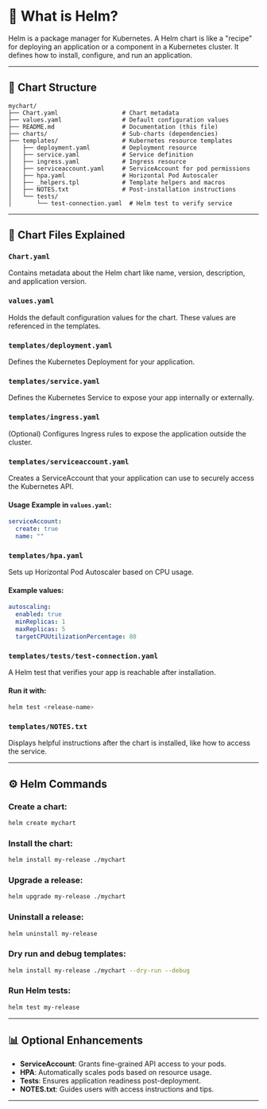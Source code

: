 # 🧠 What is Helm?

Helm is a package manager for Kubernetes. A Helm chart is like a "recipe" for deploying an application or a component in a Kubernetes cluster. It defines how to install, configure, and run an application.

---

## 📁 Chart Structure

```
mychart/
├── Chart.yaml                  # Chart metadata
├── values.yaml                 # Default configuration values
├── README.md                   # Documentation (this file)
├── charts/                     # Sub-charts (dependencies)
├── templates/                  # Kubernetes resource templates
│   ├── deployment.yaml         # Deployment resource
│   ├── service.yaml            # Service definition
│   ├── ingress.yaml            # Ingress resource
│   ├── serviceaccount.yaml     # ServiceAccount for pod permissions
│   ├── hpa.yaml                # Horizontal Pod Autoscaler
│   ├── _helpers.tpl            # Template helpers and macros
│   ├── NOTES.txt               # Post-installation instructions
│   └── tests/
│       └── test-connection.yaml  # Helm test to verify service
```

---

## 📓 Chart Files Explained

### `Chart.yaml`

Contains metadata about the Helm chart like name, version, description, and application version.

### `values.yaml`

Holds the default configuration values for the chart. These values are referenced in the templates.

### `templates/deployment.yaml`

Defines the Kubernetes Deployment for your application.

### `templates/service.yaml`

Defines the Kubernetes Service to expose your app internally or externally.

### `templates/ingress.yaml`

(Optional) Configures Ingress rules to expose the application outside the cluster.

### `templates/serviceaccount.yaml`

Creates a ServiceAccount that your application can use to securely access the Kubernetes API.

#### Usage Example in `values.yaml`:

```yaml
serviceAccount:
  create: true
  name: ""
```

### `templates/hpa.yaml`

Sets up Horizontal Pod Autoscaler based on CPU usage.

#### Example values:

```yaml
autoscaling:
  enabled: true
  minReplicas: 1
  maxReplicas: 5
  targetCPUUtilizationPercentage: 80
```

### `templates/tests/test-connection.yaml`

A Helm test that verifies your app is reachable after installation.

#### Run it with:

```bash
helm test <release-name>
```

### `templates/NOTES.txt`

Displays helpful instructions after the chart is installed, like how to access the service.

---

## ⚙️ Helm Commands

### Create a chart:

```bash
helm create mychart
```

### Install the chart:

```bash
helm install my-release ./mychart
```

### Upgrade a release:

```bash
helm upgrade my-release ./mychart
```

### Uninstall a release:

```bash
helm uninstall my-release
```

### Dry run and debug templates:

```bash
helm install my-release ./mychart --dry-run --debug
```

### Run Helm tests:

```bash
helm test my-release
```

---

## 📊 Optional Enhancements

* **ServiceAccount**: Grants fine-grained API access to your pods.
* **HPA**: Automatically scales pods based on resource usage.
* **Tests**: Ensures application readiness post-deployment.
* **NOTES.txt**: Guides users with access instructions and tips.
---

